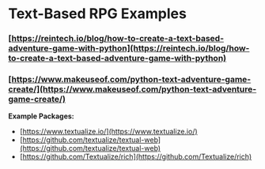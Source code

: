 # Text-Based RPG Examples

### [https://reintech.io/blog/how-to-create-a-text-based-adventure-game-with-python](https://reintech.io/blog/how-to-create-a-text-based-adventure-game-with-python)
### [https://www.makeuseof.com/python-text-adventure-game-create/](https://www.makeuseof.com/python-text-adventure-game-create/)

**Example Packages:**
 - [https://www.textualize.io/](https://www.textualize.io/)
 - [https://github.com/textualize/textual-web](https://github.com/textualize/textual-web)
 - [https://github.com/Textualize/rich](https://github.com/Textualize/rich)